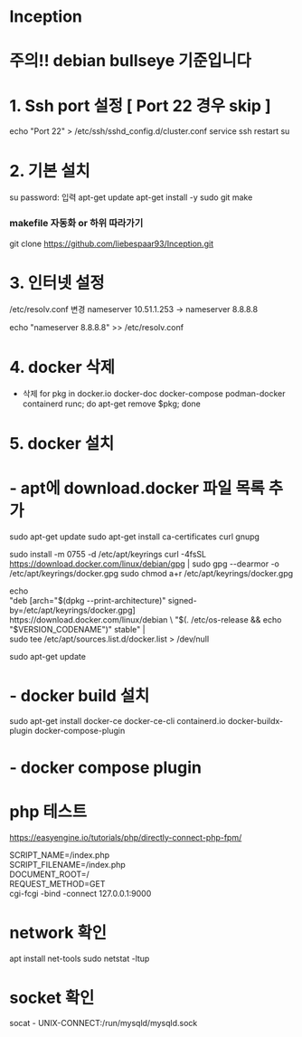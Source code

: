 # Inception
# 주의!!  debian bullseye 기준입니다
# 1. Ssh port 설정  [ Port 22 경우 skip ]
echo "Port 22" > /etc/ssh/sshd_config.d/cluster.conf
service ssh restart
su 

# 2. 기본 설치 
su 
password: 입력
apt-get update
apt-get install -y sudo git make


### makefile 자동화 or 하위 따라가기
git clone https://github.com/liebespaar93/Inception.git


# 3. 인터넷 설정
 /etc/resolv.conf 변경
nameserver 10.51.1.253 -> nameserver 8.8.8.8

echo "nameserver 8.8.8.8" >> /etc/resolv.conf

# 4. docker 삭제
- 삭제
for pkg in docker.io docker-doc docker-compose podman-docker containerd runc; do apt-get remove $pkg; done

# 5. docker 설치
# - apt에 download.docker 파일 목록 추가 

sudo apt-get update
sudo apt-get install ca-certificates curl gnupg

sudo install -m 0755 -d /etc/apt/keyrings
curl -4fsSL https://download.docker.com/linux/debian/gpg | sudo gpg --dearmor -o /etc/apt/keyrings/docker.gpg
sudo chmod a+r /etc/apt/keyrings/docker.gpg

echo \
  "deb [arch="$(dpkg --print-architecture)" signed-by=/etc/apt/keyrings/docker.gpg] https://download.docker.com/linux/debian \
  "$(. /etc/os-release && echo "$VERSION_CODENAME")" stable" | \
  sudo tee /etc/apt/sources.list.d/docker.list > /dev/null

sudo apt-get update

# - docker build 설치

sudo apt-get install docker-ce docker-ce-cli containerd.io docker-buildx-plugin docker-compose-plugin

# - docker compose plugin





# php 테스트

https://easyengine.io/tutorials/php/directly-connect-php-fpm/


SCRIPT_NAME=/index.php \
SCRIPT_FILENAME=/index.php \
DOCUMENT_ROOT=/ \
REQUEST_METHOD=GET \
cgi-fcgi -bind -connect 127.0.0.1:9000


# network 확인
apt install net-tools
sudo netstat -ltup


# socket 확인
socat - UNIX-CONNECT:/run/mysqld/mysqld.sock